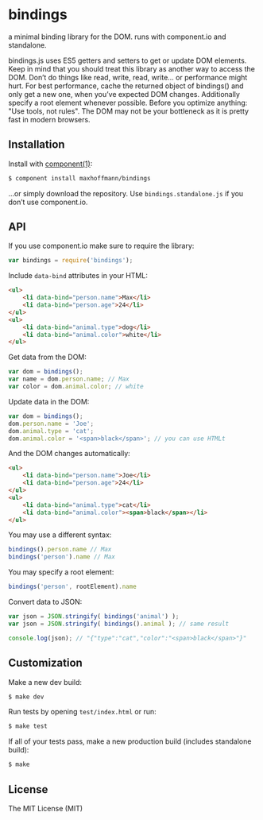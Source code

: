 
# bindings
a minimal binding library for the DOM. runs with component.io and standalone.

bindings.js uses ES5 getters and setters to get or update DOM elements. Keep in mind that
you should treat this library as another way to access the DOM. Don’t do things like
read, write, read, write… or performance might hurt. For best performance, cache the returned
object of bindings() and only get a new one, when you’ve expected DOM changes. Additionally
specify a root element whenever possible. Before you optimize anything: "Use tools, not rules".
The DOM may not be your bottleneck as it is pretty fast in modern browsers.

## Installation

Install with [component(1)](http://component.io):

```bash
$ component install maxhoffmann/bindings
```

…or simply download the repository. Use `bindings.standalone.js` if you don’t use component.io.

## API

If you use component.io make sure to require the library:

```javascript
var bindings = require('bindings');
```

Include `data-bind` attributes in your HTML:

```html
<ul>
	<li data-bind="person.name">Max</li>
	<li data-bind="person.age">24</li>
</ul>
<ul>
	<li data-bind="animal.type">dog</li>
	<li data-bind="animal.color">white</li>
</ul>
```

Get data from the DOM:

```javascript
var dom = bindings();
var name = dom.person.name;	// Max
var color = dom.animal.color; // white
```

Update data in the DOM:

```javascript
var dom = bindings();
dom.person.name = 'Joe';
dom.animal.type = 'cat';
dom.animal.color = '<span>black</span>'; // you can use HTMLt
```

And the DOM changes automatically:

```html
<ul>
	<li data-bind="person.name">Joe</li>
	<li data-bind="person.age">24</li>
</ul>
<ul>
	<li data-bind="animal.type">cat</li>
	<li data-bind="animal.color"><span>black</span></li>
</ul>
```

You may use a different syntax:

```javascript
bindings().person.name // Max
bindings('person').name // Max
```

You may specify a root element:

```javascript
bindings('person', rootElement).name
```

Convert data to JSON:

```javascript
var json = JSON.stringify( bindings('animal') );
var json = JSON.stringify( bindings().animal ); // same result

console.log(json); // "{"type":"cat","color":"<span>black</span>"}"
```

## Customization

Make a new dev build:

```bash
$ make dev
```

Run tests by opening `test/index.html` or run:

```bash
$ make test
```

If all of your tests pass, make a new production build (includes standalone build):

```bash
$ make
```

## License

The MIT License (MIT)
